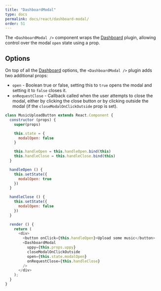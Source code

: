 ```yaml
---
title: "DashboardModal"
type: docs
permalink: docs/react/dashboard-modal/
order: 51
---
```


The `<DashboardModal />` component wraps the [Dashboard][] plugin, allowing control over the modal `open` state using a prop.

## Options

On top of all the [Dashboard][] options, the `<DashboardModal />` plugin adds two additional props:

 - `open` - Boolean true or false, setting this to `true` opens the modal and setting it to `false` closes it.
 - `onRequestClose` - Callback called when the user attempts to close the modal, either by clicking the close button or by clicking outside the modal (if the `closeModalOnClickOutside` prop is set).

```js
class MusicUploadButton extends React.Component {
  constructor (props) {
    super(props)

    this.state = {
      modalOpen: false
    }

    this.handleOpen = this.handleOpen.bind(this)
    this.handleClose = this.handleClose.bind(this)
  }

  handleOpen () {
    this.setState({
      modalOpen: true
    })
  }

  handleClose () {
    this.setState({
      modalOpen: false
    })
  }

  render () {
    return (
      <div>
        <button onClick={this.handleOpen}>Upload some music</button>
        <DashboardModal
          uppy={this.props.uppy}
          closeModalOnClickOutside
          open={this.state.modalOpen}
          onRequestClose={this.handleClose}
        />
      </div>
    );
  }
}
```

[Dashboard]: /docs/dashboard/
